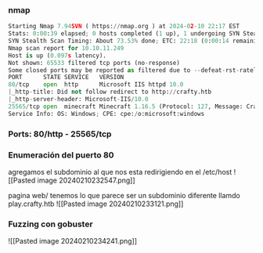 ### nmap
```python
Starting Nmap 7.94SVN ( https://nmap.org ) at 2024-02-10 22:17 EST
Stats: 0:00:39 elapsed; 0 hosts completed (1 up), 1 undergoing SYN Stealth Scan
SYN Stealth Scan Timing: About 73.53% done; ETC: 22:18 (0:00:14 remaining)
Nmap scan report for 10.10.11.249
Host is up (0.097s latency).
Not shown: 65533 filtered tcp ports (no-response)
Some closed ports may be reported as filtered due to --defeat-rst-ratelimit
PORT      STATE SERVICE   VERSION
80/tcp    open  http      Microsoft IIS httpd 10.0
|_http-title: Did not follow redirect to http://crafty.htb
|_http-server-header: Microsoft-IIS/10.0
25565/tcp open  minecraft Minecraft 1.16.5 (Protocol: 127, Message: Crafty Server, Users: 3/100)
Service Info: OS: Windows; CPE: cpe:/o:microsoft:windows
```

### Ports: 80/http - 25565/tcp

### Enumeración del puerto 80

agregamos el subdominio al que nos esta redirigiendo en el /etc/host
![[Pasted image 20240210232547.png]]

pagina web/ tenemos lo que parece ser un subdominio diferente llamdo play.crafty.htb
![[Pasted image 20240210233121.png]]

### Fuzzing con gobuster

![[Pasted image 20240210234241.png]]

